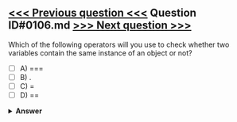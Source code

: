 [<<< Previous question <<<](0105.md)   Question ID#0106.md   [>>> Next question >>>](0107.md)
---

Which of the following operators will you use to check whether two variables contain the same instance of an object or not?

- [ ] A) ===
- [ ] B) .
- [ ] C) =
- [ ] D) ==

<details><summary><b>Answer</b></summary>
<p>
  Answer: <strong>A</strong>
</p>
</details>
